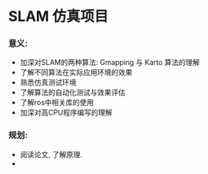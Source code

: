 # SLAM 仿真项目
### 意义: 
- 加深对SLAM的两种算法: Gmapping 与 Karto 算法的理解
- 了解不同算法在实际应用环境的效果
- 熟悉仿真测试环境
- 了解算法的自动化测试与效果评估
- 了解ros中相关库的使用
- 加深对高CPU程序编写的理解
### 规划:
- 阅读论文, 了解原理.
- 

